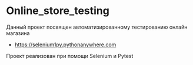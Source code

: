 # Оnline_store_testing
Данный проект посвящен автоматизированному тестированию онлайн магазина
- https://selenium1py.pythonanywhere.com

Проект реализован при помощи Selenium и Pytest 

